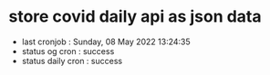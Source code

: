 # store covid daily api as json data

- last cronjob : Sunday, 08 May 2022 13:24:35
- status og cron : success
- status daily cron : success
      
      